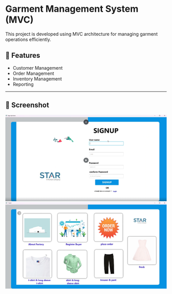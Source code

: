 # Garment Management System (MVC)

This project is developed using MVC architecture for managing garment operations efficiently.

## 🚀 Features
- Customer Management  
- Order Management  
- Inventory Management  
- Reporting  

---

## 📸 Screenshot
![App Screenshot](https://github.com/lakmal-yapa-22/Garment-Management-System-MVC/blob/9183f758e42a2580978a35c10559cefad6484c03/Screenshot%202025-08-28%20220944.png)
![App Screenshot](https://github.com/lakmal-yapa-22/Garment-Management-System-MVC/blob/ec430332700d724b2d37b11952300c6712c59aee/Screenshot%202025-08-28%20221044.png)
